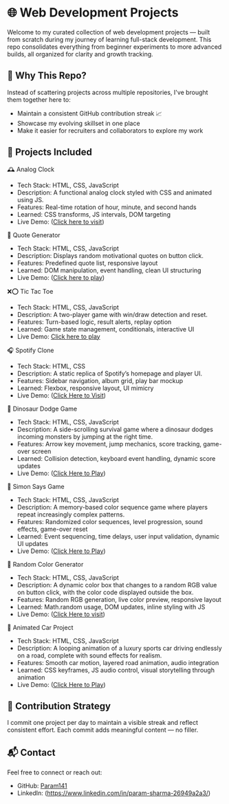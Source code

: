 
# 🌐 Web Development Projects

Welcome to my curated collection of web development projects — built from scratch during my journey of learning full-stack development. This repo consolidates everything from beginner experiments to more advanced builds, all organized for clarity and growth tracking.

## 🚀 Why This Repo?

Instead of scattering projects across multiple repositories, I've brought them together here to:
- Maintain a consistent GitHub contribution streak 📈
- Showcase my evolving skillset in one place
- Make it easier for recruiters and collaborators to explore my work

## 📁 Projects Included

🕰️ Analog Clock
- Tech Stack: HTML, CSS, JavaScript
- Description: A functional analog clock styled with CSS and animated using JS.
- Features: Real-time rotation of hour, minute, and second hands
- Learned: CSS transforms, JS intervals, DOM targeting
- Live Demo: ([Click here to visit](https://param141.github.io/Web_Development_Projects/analog_clock/))

📝 Quote Generator
- Tech Stack: HTML, CSS, JavaScript
- Description: Displays random motivational quotes on button click.
- Features: Predefined quote list, responsive layout
- Learned: DOM manipulation, event handling, clean UI structuring
- Live Demo: ([Click here to play](https://param141.github.io/Web_Development_Projects/Qoute_generator))

❌⭕ Tic Tac Toe
- Tech Stack: HTML, CSS, JavaScript
- Description: A two-player game with win/draw detection and reset.
- Features: Turn-based logic, result alerts, replay option
- Learned: Game state management, conditionals, interactive UI
- Live Demo: [Click here to play](https://param141.github.io/Web_Development_Projects/tic_tac_toe/)

🎧 Spotify Clone
- Tech Stack: HTML, CSS
- Description: A static replica of Spotify’s homepage and player UI.
- Features: Sidebar navigation, album grid, play bar mockup
- Learned: Flexbox, responsive layout, UI mimicry
- Live Demo: ([Click Here to Visit](https://param141.github.io/Web_Development_Projects/spotify_clone/))

🐉 Dinosaur Dodge Game
- Tech Stack: HTML, CSS, JavaScript
- Description: A side-scrolling survival game where a dinosaur dodges incoming monsters by jumping at the right time.
- Features: Arrow key movement, jump mechanics, score tracking, game-over screen
- Learned: Collision detection, keyboard event handling, dynamic score updates
- Live Demo: ([Click Here to Play](https://param141.github.io/Web_Development_Projects/dragon_game/))

🧠 Simon Says Game
- Tech Stack: HTML, CSS, JavaScript
- Description: A memory-based color sequence game where players repeat increasingly complex patterns.
- Features: Randomized color sequences, level progression, sound effects, game-over reset
- Learned: Event sequencing, time delays, user input validation, dynamic UI updates
- Live Demo: ([Click Here to Play](https://param141.github.io/Web_Development_Projects/simon_say/))

🎨 Random Color Generator
- Tech Stack: HTML, CSS, JavaScript
- Description: A dynamic color box that changes to a random RGB value on button click, with the color code displayed outside the box.
- Features: Random RGB generation, live color preview, responsive layout
- Learned: Math.random usage, DOM updates, inline styling with JS
- Live Demo: ([Click Here to visit](https://param141.github.io/Web_Development_Projects/random_color_generator))

🚗 Animated Car Project
- Tech Stack: HTML, CSS, JavaScript
- Description: A looping animation of a luxury sports car driving endlessly on a road, complete with sound effects for realism.
- Features: Smooth car motion, layered road animation, audio integration
- Learned: CSS keyframes, JS audio control, visual storytelling through animation
- Live Demo: ([Click Here to Play](https://param141.github.io/Web_Development_Projects/Animated_car))




## 📅 Contribution Strategy

I commit one project per day to maintain a visible streak and reflect consistent effort. Each commit adds meaningful content — no filler.

## 📬 Contact

Feel free to connect or reach out:
- GitHub: [Param141](https://github.com/Param141)
- LinkedIn: (https://www.linkedin.com/in/param-sharma-26949a2a3/)
